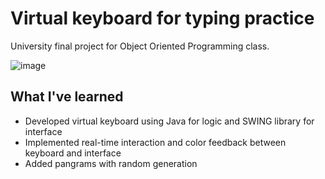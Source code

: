# Virtual keyboard for typing practice
University final project for Object Oriented Programming class.

![image](https://user-images.githubusercontent.com/12193814/42961899-95a37e08-8b66-11e8-9422-894a32551d11.png)

## What I've learned

- Developed virtual keyboard using Java for logic and SWING library for interface
- Implemented real-time interaction and color feedback between keyboard and interface
- Added pangrams with random generation
